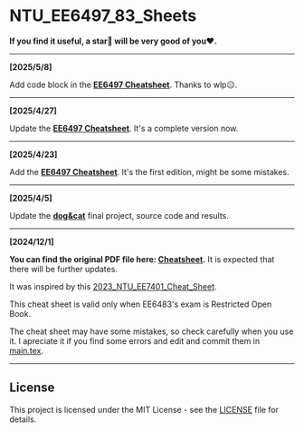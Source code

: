 # NTU_EE6497_83_Sheets

__If you find it useful, a star🌟 will be very good of you❤️.__

---

__[2025/5/8]__

Add code block in the __[EE6497 Cheatsheet](./ee6497.pdf)__. Thanks to wlp😑. 

---

__[2025/4/27]__

Update the __[EE6497 Cheatsheet](./ee6497.pdf)__. It's a complete version now. 

---

__[2025/4/23]__

Add the __[EE6497 Cheatsheet](./ee6497.pdf)__. It's the first edition, might be some mistakes. 

---
__[2025/4/5]__

Update the __[dog&cat](./dog&cat/)__ final project, source code and results. 

---

__[2024/12/1]__

__You can find the original PDF file here: [Cheatsheet](./ee6483.pdf).__ It is expected that there will be further updates. 

It was inspired by this [2023_NTU_EE7401_Cheat_Sheet](https://github.com/JiangpengLI86/2023_NTU_EE7401_Cheat_Sheet).

This cheat sheet is valid only when EE6483's exam is Restricted Open Book.

The cheat sheet may have some mistakes, so check carefully when you use it. I apreciate it if you find some errors and edit and commit them in [main.tex](./ee6483.tex).

---

## License
This project is licensed under the MIT License - see the [LICENSE](./LICENSE) file for details.
